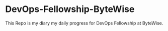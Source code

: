 # DevOps-Fellowship-ByteWise
This Repo is my diary my daily progress for DevOps Fellowship at ByteWise.
